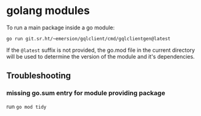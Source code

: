 # golang modules

To run a main package inside a go module:

```
go run git.sr.ht/~emersion/gqlclient/cmd/gqlclientgen@latest
```

If the `@latest` suffix is not provided, the go.mod file in the current directory will be used to determine the version of the module and it's dependencies.

## Troubleshooting

### missing go.sum entry for module providing package

run `go mod tidy`
